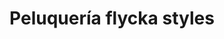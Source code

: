 ---
title: "Peluquería flycka styles"
url: /puerto-la-cruz/peluqueria-flycka-styles/
shop: Friseur
---